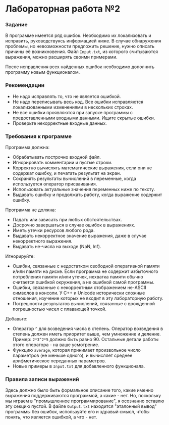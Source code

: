 # Лабораторная работа №2

### Задание

В программе имеется ряд ошибок. Необходимо их локализовать и исправить, руководствуясь информацией ниже.
В случае обнаружения проблемы, но невозможности предложить решение, нужно описать причины её возникновения.
Файл `Input.txt`, из которого считываются выражения, можно расширять своими примерами.

После исправления всех найденных ошибок необходимо дополнить программу новым функционалом.

### Рекомендации

- Не надо исправлять то, что не является ошибкой.
- Не надо переписывать весь код. Все ошибки исправляются локализованными изменениями в нескольких строках.
- Не все ошибки проявляются при запуске программы с предоставленными входными данными. Ищите скрытые ошибки.
- Проверьте некорректные входные данных.

### Требования к программе

Программа должна:

- Обрабатывать построчно входной файл.
- Игнорировать комментарии и пустые строки.
- Корректно вычислять математические выражения, если они не содержат ошибку, и печатать результат на экран.
- Сохранять результаты вычислений в переменные, когда используется оператор присваивания.
- Использовать актуальные значения переменных ниже по тексту.
- Выдавать ошибку и продолжать работу, когда выражение содержит ошибку.

Программа не должна:

- Падать или зависать при любых обстоятельствах.
- Досрочно завершаться в случае ошибок в выражениях.
- Иметь утечки ресурсов любого рода.
- Выдавать некорректное значение выражения, даже в случае некорректного выражения.
- Выдавать не-числа на выходе (NaN, Inf).

Игнорируйте:

- Ошибки, связанные с недостатком свободной оперативной памяти и/или памяти на диске.
Если программа не содержит избыточного потребления памяти и/или утечек,
нехватка памяти обычно считается ошибкой окружения, а не ошибкой самой программы.
- Ошибки, связанные с некорректным отображением не-ASCII символов в консоли.
У С++ и Unicode исторически сложные отношения, изучение которых не входит в эту лабораторную работу.
- Погрешности результатов вычислений, связанные с врожденной погрешностью чисел с плавающей точкой.

Добавьте:

- Оператор `^` для возведения числа в степень.
Оператор возведения в степень должен иметь приоритет выше, чем умножение и деление.
Пример: `2*3^2*5` должно быть равно 90.
Остальные детали работы этого оператора - на ваше усмотрение.
- Функцию `average`, которая принимает произвольное число параметров (не меньше одного), и вычисляет среднее арифметическое переданных параметров.
- Новые примеры в `Input.txt` для добавленного функционала.


### Правила записи выражений

Здесь должно было быть формальное описание того, какие именно выражения поддерживаются программой, а какие - нет.
Но, поскольку мы играем в "промышленное программирование", я осознанно оставлю эту секцию пустой.
В файле `Output.txt` находится "эталонный вывод" программы без ошибок, используйте его и здравый смысл, чтобы понять,
что является ошибкой, а что - нет.
